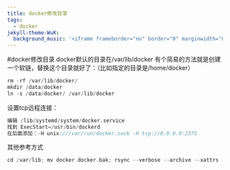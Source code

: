 ```yaml
---
title: docker修改目录
tags:
  - docker
jekyll-theme-WuK:
  background_music: '<iframe frameborder="no" border="0" marginwidth="0" marginheight="0" width=100% height=86 src="//music.163.com/outchain/player?type=2&id=27876158&auto=0&height=66"></iframe>'
---
```


#docker修改目录
docker默认的目录在/var/lib/docker
有个简易的方法就是创建一个软链，替换这个目录就好了：（比如指定的目录是/home/docker）
```c
rm -rf /var/lib/docker/
mkdir /data/docker
ln -s /data/docker/ /var/lib/docker
```

设置tcp远程连接：
```c
编辑 /lib/systemd/system/docker.service
找到 ExecStart=/usr/bin/dockerd
在后面添加：-H unix:///var/run/docker.sock -H tcp://0.0.0.0:2375
```

其他参考方式
```c
cd /var/lib; mv docker docker.bak; rsync --verbose --archive --xattrs --sparse --devices --specials --recursive --relative --links --owner --group --times docker/ /data; ln -s /var/lib/docker /home/docker;
```






























